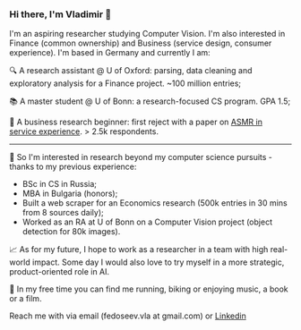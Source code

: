 ### Hi there, I'm Vladimir 👋

I'm an aspiring researcher studying Computer Vision. I'm also interested in Finance (common ownership) and Business (service design, consumer experience). I'm based in Germany and currently I am:

🔍 A research assistant @ U of Oxford: parsing, data cleaning and exploratory analysis for a Finance project. ~100 million entries;

📚 A master student @ U of Bonn: a research-focused CS program. GPA 1.5;

📃 A business research beginner: first reject with a paper on [ASMR in service experience](https://asmruniversity.com/tag/vladimir-fedoseev/). > 2.5k respondents.

_____
🚈 So I'm interested in research beyond my computer science pursuits - thanks to my previous experience:
- BSc in CS in Russia;
- MBA in Bulgaria (honors);
- Built a web scraper for an Economics research (500k entries in 30 mins from 8 sources daily);
- Worked as an RA at U of Bonn on a Computer Vision project (object detection for 80k images).

📈 As for my future, I hope to work as a researcher in a team with high real-world impact. Some day I would also love to try myself in a more strategic, product-oriented role in AI.

🏃 In my free time you can find me running, biking or enjoying music, a book or a film.

Reach me with via email (fedoseev.vla at gmail.com) or [Linkedin](linkedin.com/in/vladimir-fedoseev/)
